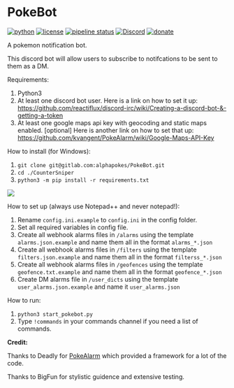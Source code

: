 # PokeBot

[![python](https://img.shields.io/badge/Python-3.6-blue.svg)]() [![license](https://img.shields.io/github/license/mashape/apistatus.svg)](https://img.shields.io/gitlab/license/alphapokes/pokebot) [![pipeline status](https://gitlab.com/alphapokes/PokeBot/badges/master/pipeline.svg)](https://gitlab.com/alphapokes/PokeBot/commits/master) [![Discord](https://img.shields.io/discord/314040044052545538.svg)](https://discordapp.com/channels/314040044052545538/314040595456983040) [![donate](https://img.shields.io/badge/Donate-PayPal-blue.svg)](https://paypal.me/dneal12)

A pokemon notification bot.

This discord bot will allow users to subscribe to notifcations to be sent to them as a DM.

Requirements:

1. Python3
2. At least one discord bot user.  Here is a link on how to set it up: https://github.com/reactiflux/discord-irc/wiki/Creating-a-discord-bot-&-getting-a-token
3. At least one google maps api key with geocoding and static maps enabled. [optional]  Here is another link on how to set that up: https://github.com/kvangent/PokeAlarm/wiki/Google-Maps-API-Key

How to install (for Windows):

1. `git clone git@gitlab.com:alphapokes/PokeBot.git`
2. `cd ./CounterSniper`
3. `python3 -m pip install -r requirements.txt`

![](https://i.imgur.com/1i3FSqe.png)

How to set up (always use Notepad++ and never notepad!):

1. Rename `config.ini.example` to `config.ini` in the config folder.
2. Set all required variables in config file.
3. Create all webhook alarms files in `/alarms` using the template `alarms.json.example` and name them all in the format `alarms_*.json`
4. Create all webhook alarms files in `/filters` using the template `filters.json.example` and name them all in the format `filterss_*.json`
5. Create all webhook alarms files in `/geofences` using the template `geofence.txt.example` and name them all in the format `geofence_*.json`
6. Create DM alarms file in `/user_dicts` using the template `user_alarms.json.example` and name it `user_alarms.json`

How to run:

1. `python3 start_pokebot.py`
2. Type `!commands` in your commands channel if you need a list of commands.

**Credit:**

Thanks to Deadly for [PokeAlarm](https://github.com/PokeAlarm/PokeAlarm) which provided a framework for a lot of the code.

Thanks to BigFun for stylistic guidence and extensive testing.